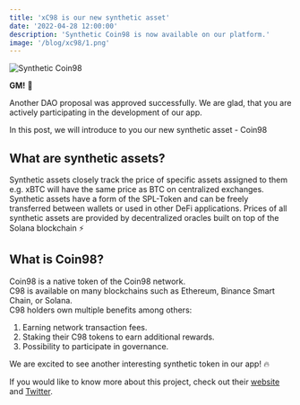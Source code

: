 ```yaml
---
title: 'xC98 is our new synthetic asset'
date: '2022-04-28 12:00:00'
description: 'Synthetic Coin98 is now available on our platform.'
image: '/blog/xc98/1.png'
---
```


![Synthetic Coin98](/blog/xc98/2.png 'horizontal')

**GM!** 👋

Another DAO proposal was approved successfully.
We are glad, that you are actively participating in the development of our app.  

In this post, we will introduce to you our new synthetic asset - Coin98

## What are synthetic assets?

Synthetic assets closely track the price of specific assets assigned to them e.g. xBTC will have the same price as BTC on centralized exchanges. Synthetic assets have a form of the SPL-Token and can be freely transferred between wallets or used in other DeFi applications. Prices of all synthetic assets are provided by decentralized oracles built on top of the Solana blockchain ⚡

## What is Coin98?

Coin98 is a native token of the Coin98 network.  
C98 is available on many blockchains such as Ethereum, Binance Smart Chain, or Solana.  
C98 holders own multiple benefits among others:
1. Earning network transaction fees.
2. Staking their C98 tokens to earn additional rewards.
3. Possibility to participate in governance.


We are excited to see another interesting synthetic token in our app! 🔥

If you would like to know more about this project, check out their [website](https://coin98.com/) and [Twitter](https://twitter.com/coin98_wallet).